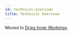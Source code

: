 ```yaml
---
id: technical-overview
title: Technical Overview
---
```

Moved to [Drips Inner Workings](/docs/for-developers/advanced/drips-inner-workings).

<script>
    window.location.replace("/docs/for-developers/advanced/drips-inner-workings");
</script>
